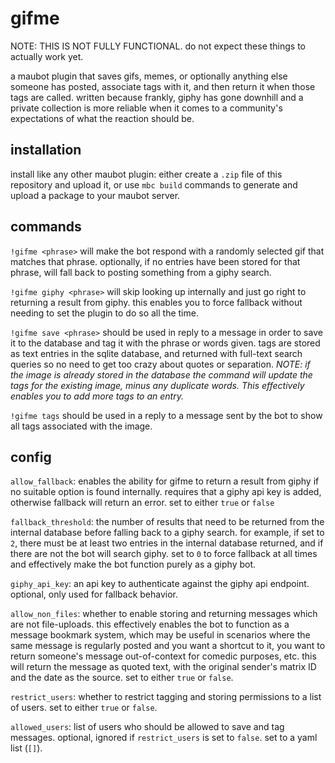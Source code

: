 # gifme

NOTE: THIS IS NOT FULLY FUNCTIONAL. do not expect these things to actually work yet.

a maubot plugin that saves gifs, memes, or optionally anything else someone has posted, associate tags with it, and then
return it when those tags are called. written because frankly, giphy has gone downhill and a private collection is more
reliable when it comes to a community's expectations of what the reaction should be.

## installation

install like any other maubot plugin: either create a `.zip` file of this repository and upload it, or use `mbc build`
commands to generate and upload a package to your maubot server.

## commands

`!gifme <phrase>` will make the bot respond with a randomly selected gif that matches that phrase. optionally, if no
entries have been stored for that phrase, will fall back to posting something from a giphy search.

`!gifme giphy <phrase>` will skip looking up internally and just go right to returning a result from giphy. this enables
you to force fallback without needing to set the plugin to do so all the time.

`!gifme save <phrase>` should be used in reply to a message in order to save it to the database and tag it with the
phrase or words given. tags are stored as text entries in the sqlite database, and returned with full-text search
queries so no need to get too crazy about quotes or separation. _NOTE: if the image is already stored in the database
the command will update the tags for the existing image, minus any duplicate words. This effectively enables you to add
more tags to an entry._

`!gifme tags` should be used in a reply to a message sent by the bot to show all tags associated with the image.

## config

`allow_fallback`: enables the ability for gifme to return a result from giphy if no suitable option is found internally.
requires that a giphy api key is added, otherwise fallback will return an error. set to either `true` or `false`

`fallback_threshold`: the number of results that need to be returned from the internal database before falling back to a
giphy search. for example, if set to `2`, there must be at least two entries in the internal database returned, and if
there are not the bot will search giphy. set to `0` to force fallback at all times and effectively make the bot function
purely as a giphy bot.

`giphy_api_key`: an api key to authenticate against the giphy api endpoint. optional, only used for fallback behavior.

`allow_non_files`: whether to enable storing and returning messages which are not file-uploads. this effectively enables
the bot to function as a message bookmark system, which may be useful in scenarios where the same message is regularly
posted and you want a shortcut to it, you want to return someone's message out-of-context for comedic purposes, etc.
this will return the message as quoted text, with the original sender's matrix ID and the date as the source. set to
either `true` or `false`.

`restrict_users`: whether to restrict tagging and storing permissions to a list of users. set to either `true` or
`false`.

`allowed_users`: list of users who should be allowed to save and tag messages. optional, ignored if `restrict_users` is
set to `false`. set to a yaml list (`[]`).
